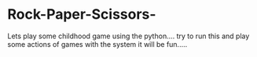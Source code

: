 # Rock-Paper-Scissors-
Lets play some childhood game using the python.... 
try to run this and play some actions of games with the system it will be fun.....
